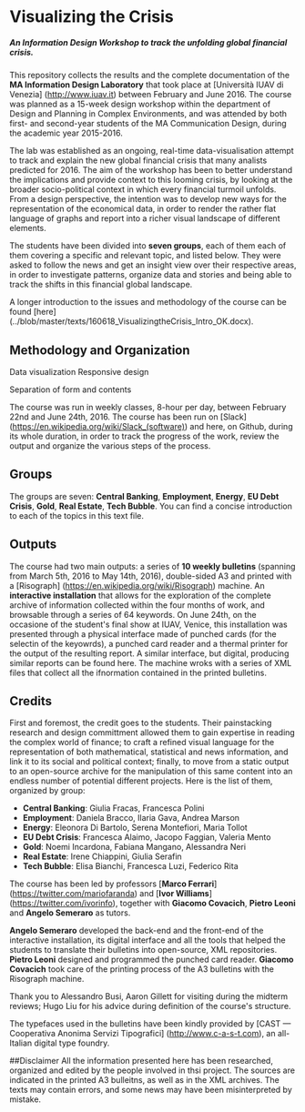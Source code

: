 Visualizing the Crisis
======================

##### An Information Design Workshop to track the unfolding global financial crisis.

This repository collects the results and the complete documentation of the __MA Information Design Laboratory__ that took place at [Università IUAV di Venezia] (http://www.iuav.it) between February and June 2016. The course was planned as a 15-week design workshop within the department of Design and Planning in Complex Environments, and was attended by both first- and second-year students of the MA Communication Design, during the academic year 2015-2016.

The lab was established as an ongoing, real-time data-visualisation attempt to track and explain the new global financial crisis that many analists predicted for 2016. The aim of the workshop has been to better understand the implications and provide context to this looming crisis, by looking at the broader socio-political context in which every financial turmoil unfolds. From a design perspective, the intention was to develop new ways for the representation of the economical data, in order to render the rather flat language of graphs and report into a richer visual landscape of different elements.

The students have been divided into __seven groups__, each of them each of them covering a specific and relevant topic, and listed below. They were asked to follow the news and get an insight view over their respective areas, in order to investigate patterns, organize data and stories and being able to track the shifts in this financial global landscape.

A longer introduction to the issues and methodology of the course can be found [here] (../blob/master/texts/160618_VisualizingtheCrisis_Intro_OK.docx). 

## Methodology and Organization
Data visualization
Responsive design

Separation of form and contents

The course  was run in weekly classes, 8-hour per day, between February 22nd and June 24th, 2016. The course has been run on [Slack] (https://en.wikipedia.org/wiki/Slack_(software)) and here, on Github, during its whole duration, in order to track the progress of the work, review the output and organize the various steps of the process. 

## Groups
The groups are seven: __Central Banking__, __Employment__, __Energy__, __EU Debt Crisis__, __Gold__, __Real Estate__, __Tech Bubble__. You can find a concise introduction to each of the topics in this text file. 

## Outputs
The course had two main outputs: a series of __10 weekly bulletins__ (spanning from March 5th, 2016 to May 14th, 2016), double-sided A3 and printed with a [Risograph] (https://en.wikipedia.org/wiki/Risograph) machine. An __interactive installation__ that allows for the exploration of the complete archive of information collected within the four months of work, and browsable through a series of 64 keywords. On June 24th, on the occasione of the student's final show at IUAV, Venice, this installation was presented through a physical interface made of punched cards (for the selectin of the keyowrds), a punched card reader and a thermal printer for the output of the resulting report. A similar interface, but digital, producing similar reports can be found here. The machine wroks with a series of XML files that collect all the ifnormation contained in the printed bulletins.

## Credits
First and foremost, the credit goes to the students. Their painstacking research and design committment allowed them to gain expertise in reading the complex world of finance; to craft a refined visual language for the representation of both mathematical, statistical and news information, and link it to its social and political context; finally, to move from a static output to an open-source archive for the manipulation of this same content into an endless number of potential different projects. Here is the list of them, organized by group: 

* __Central Banking__: Giulia Fracas, Francesca Polini
* __Employment__: Daniela Bracco, Ilaria Gava, Andrea Marson
* __Energy__: Eleonora Di Bartolo, Serena Montefiori, Maria Tollot
* __EU Debt Crisis__: Francesca Alaimo, Jacopo Faggian, Valeria Mento
* __Gold__: Noemi Incardona, Fabiana Mangano, Alessandra Neri
* __Real Estate__: Irene Chiappini, Giulia Serafin
* __Tech Bubble__: Elisa Bianchi, Francesca Luzi, Federico Rita

The course has been led by professors [__Marco Ferrari__] (https://twitter.com/mariofaranda) and [__Ivor Williams__] (https://twitter.com/ivorinfo), together with __Giacomo Covacich__, __Pietro Leoni__ and __Angelo Semeraro__ as tutors.

__Angelo Semeraro__ developed the back-end and the front-end of the interactive installation, its digital interface and all the tools that helped the students to translate their bulletins into open-source, XML repositories. __Pietro Leoni__ designed and programmed the punched card reader. __Giacomo Covacich__ took care of the printing process of the A3 bulletins with the Risograph machine. 

Thank you to Alessandro Busi, Aaron Gillett for visiting during the midterm reviews; Hugo Liu for his advice during definition of the course's structure. 

The typefaces used in the bulletins have been kindly provided by [CAST — Cooperativa Anonima Servizi Tipografici] (http://www.c-a-s-t.com), an all-Italian digital type foundry. 

##Disclaimer
All the information presented here has been researched, organized and edited by the people involved in thsi project. The sources are indicated in the printed A3 bulleitns, as well as in the XML archives. The texts may contain errors, and some news may have been misinterpreted by mistake. 

